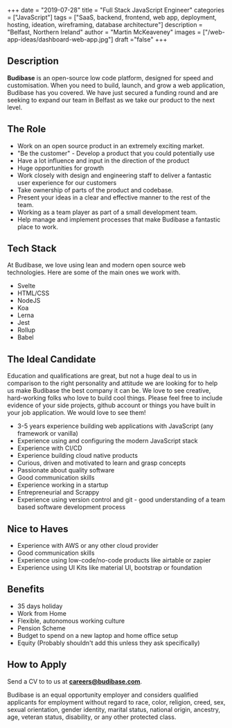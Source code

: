 +++
date = "2019-07-28"
title = "Full Stack JavaScript Engineer"
categories = ["JavaScript"] 
tags = ["SaaS, backend, frontend, web app, deployment, hosting, ideation, wireframing, database architecture"]
description = "Belfast, Northern Ireland"
author = "Martin McKeaveney"
images = ["/web-app-ideas/dashboard-web-app.jpg"]
draft ="false"
+++

## Description

**Budibase** is an open-source low code platform, designed for speed and customisation. When you need to build, launch, and grow a web application, Budibase has you covered. We have just secured a funding round and are seeking to expand our team in Belfast as we take our product to the next level.

## The Role

- Work on an open source product in an extremely exciting market.
- "Be the customer" -  Develop a product that you could potentially use
- Have a lot influence and input in the direction of the product
- Huge opportunities for growth
- Work closely with design and engineering staff to deliver a fantastic user experience for our customers
- Take ownership of parts of the product and codebase.
- Present your ideas in a clear and effective manner to the rest of the team.
- Working as a team player as part of a small development team.
- Help manage and implement processes that make Budibase a fantastic place to work.

## Tech Stack

At Budibase, we love using lean and modern open source web technologies. Here are some of the main  ones we work with. 

- Svelte
- HTML/CSS
- NodeJS
- Koa
- Lerna
- Jest
- Rollup
- Babel

## The Ideal Candidate

Education and qualifications are great, but not a huge deal to us in comparison to the right personality and attitude we are looking for to help us make Budibase the best company it can be. We love to see creative, hard-working folks who love to build cool things. Please feel free to include evidence of your side projects, github account or things you have built in your job application. We would love to see them!

- 3-5 years experience building web applications with JavaScript (any framework or vanilla)
- Experience using and configuring the modern JavaScript stack
- Experience with CI/CD
- Experience building cloud native products
- Curious, driven and motivated to learn and grasp concepts
- Passionate about quality software
- Good communication skills
- Experience working in a startup
- Entrepreneurial and Scrappy
- Experience using version control and git - good understanding of a team based software development process

## Nice to Haves

- Experience with AWS or any other cloud provider
- Good communication skills
- Experience using low-code/no-code products like airtable or zapier
- Experience using UI Kits like material UI, bootstrap or foundation

## Benefits

- 35 days holiday
- Work from Home
- Flexible, autonomous working culture
- Pension Scheme
- Budget to spend on a new laptop and home office setup
- Equity (Probably shouldn't add this unless they ask specifically)

## How to Apply

Send a CV to to us at **careers@budibase.com**. 

Budibase is an equal opportunity employer and considers qualified applicants for employment without regard to race, color, religion, creed, sex, sexual orientation, gender identity, marital status, national origin, ancestry, age, veteran status, disability, or any other protected class.